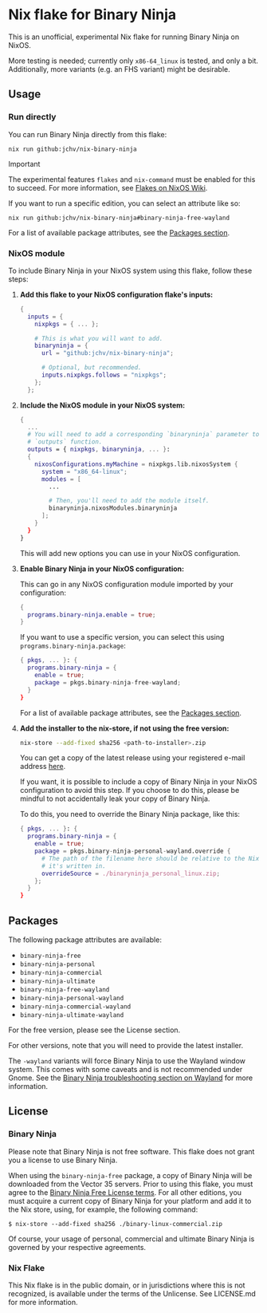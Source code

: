 # Nix flake for Binary Ninja
This is an unofficial, experimental Nix flake for running Binary Ninja on NixOS.

More testing is needed; currently only `x86-64_linux` is tested, and only a bit.
Additionally, more variants (e.g. an FHS variant) might be desirable.

## Usage

### Run directly

You can run Binary Ninja directly from this flake:

```console
nix run github:jchv/nix-binary-ninja
```

> [!IMPORTANT]
> The experimental features `flakes` and `nix-command` must be enabled for this to succeed.
> For more information, see [Flakes on NixOS Wiki](https://nixos.wiki/wiki/Flakes).

If you want to run a specific edition, you can select an attribute like so:

```console
nix run github:jchv/nix-binary-ninja#binary-ninja-free-wayland
```

For a list of available package attributes, see the [Packages section](#Packages).

### NixOS module

To include Binary Ninja in your NixOS system using this flake, follow these steps:

 1. **Add this flake to your NixOS configuration flake's inputs:**

    ```nix
    {
      inputs = {
        nixpkgs = { ... };

        # This is what you will want to add.
        binaryninja = {
          url = "github:jchv/nix-binary-ninja";

          # Optional, but recommended.
          inputs.nixpkgs.follows = "nixpkgs";
        };
      };
    ```

 2. **Include the NixOS module in your NixOS system:**

    ```nix
    {
      ...
      # You will need to add a corresponding `binaryninja` parameter to your
      # `outputs` function.
      outputs = { nixpkgs, binaryninja, ... }:
      {
        nixosConfigurations.myMachine = nixpkgs.lib.nixosSystem {
          system = "x86_64-linux";
          modules = [
            ...

            # Then, you'll need to add the module itself.
            binaryninja.nixosModules.binaryninja
          ];
        }
      }
    }
    ```

    This will add new options you can use in your NixOS configuration.

 3. **Enable Binary Ninja in your NixOS configuration:**

    This can go in any NixOS configuration module imported by your configuration:

    ```nix
    {
      programs.binary-ninja.enable = true;
    }
    ```

    If you want to use a specific version, you can select this using `programs.binary-ninja.package`:

    ```nix
    { pkgs, ... }: {
      programs.binary-ninja = {
        enable = true;
        package = pkgs.binary-ninja-free-wayland;
      }
    }
    ```

    For a list of available package attributes, see the [Packages section](#Packages).

 4. **Add the installer to the nix-store, if not using the free version:**

    ```bash
    nix-store --add-fixed sha256 <path-to-installer>.zip
    ```

    You can get a copy of the latest release using your registered e-mail address [here](https://binary.ninja/recover/).

    If you want, it is possible to include a copy of Binary Ninja in your NixOS configuration to avoid this step.
    If you choose to do this, please be mindful to not accidentally leak your copy of Binary Ninja.

    To do this, you need to override the Binary Ninja package, like this:

    ```nix
    { pkgs, ... }: {
      programs.binary-ninja = {
        enable = true;
        package = pkgs.binary-ninja-personal-wayland.override {
          # The path of the filename here should be relative to the Nix file
          # it's written in.
          overrideSource = ./binaryninja_personal_linux.zip;
        };
      }
    }
    ```

## Packages
The following package attributes are available:

- `binary-ninja-free`
- `binary-ninja-personal`
- `binary-ninja-commercial`
- `binary-ninja-ultimate`
- `binary-ninja-free-wayland`
- `binary-ninja-personal-wayland`
- `binary-ninja-commercial-wayland`
- `binary-ninja-ultimate-wayland`

For the free version, please see the License section.

For other versions, note that you will need to provide the latest installer.

The `-wayland` variants will force Binary Ninja to use the Wayland window
system. This comes with some caveats and is not recommended under Gnome. See the
[Binary Ninja troubleshooting section on Wayland](https://docs.binary.ninja/guide/troubleshooting.html#wayland)
for more information.

## License

### Binary Ninja

Please note that Binary Ninja is not free software. This flake does not grant
you a license to use Binary Ninja.

When using the `binary-ninja-free` package, a copy of Binary Ninja will be
downloaded from the Vector 35 servers. Prior to using this flake, you must
agree to the
[Binary Ninja Free License terms](https://docs.binary.ninja/about/license.html#free-license).
For all other editions, you must acquire a current copy of Binary Ninja for your
platform and add it to the Nix store, using, for example, the following command:

```console
$ nix-store --add-fixed sha256 ./binary-linux-commercial.zip
```

Of course, your usage of personal, commercial and ultimate Binary Ninja is
governed by your respective agreements.

### Nix Flake

This Nix flake is in the public domain, or in jurisdictions where this is not
recognized, is available under the terms of the Unlicense. See LICENSE.md for
more information.
